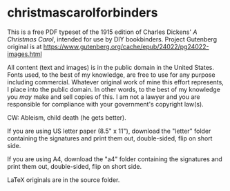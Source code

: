 # christmascarolforbinders
This is a free PDF typeset of the 1915 edition of Charles Dickens' _A Christmas Carol_, intended for use by DIY bookbinders. Project Gutenberg original is at https://www.gutenberg.org/cache/epub/24022/pg24022-images.html

All content (text and images) is in the public domain in the United States. Fonts used, to the best of my knowledge, are free to use for any purpose including commercial. Whatever original work of mine this effort represents, I place into the public domain. In other words, to the best of my knowledge you *may* make and sell copies of this. I am not a lawyer and you are responsible for compliance with your government's copyright law(s).

CW: Ableism, child death (he gets better).

If you are using US letter paper (8.5" x 11"), download the "letter" folder containing the signatures and print them out, double-sided, flip on short side.

If you are using A4, download the "a4" folder containing the signatures and print them out, double-sided, flip on short side.

LaTeX originals are in the source folder.
